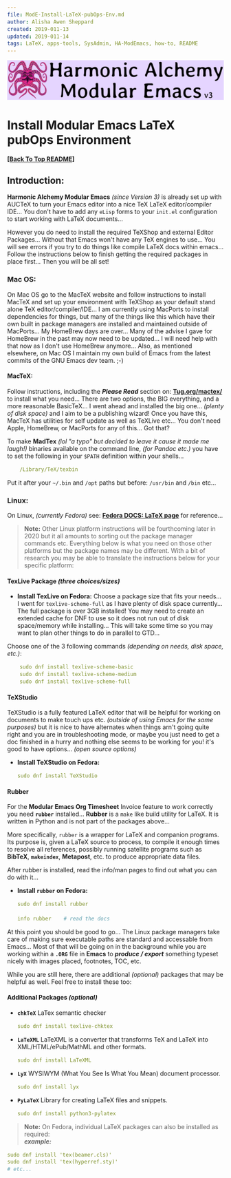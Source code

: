 ```yaml
---
file: ModE-Install-LaTeX-pubOps-Env.md
author: Alisha Awen Sheppard
created: 2019-011-13
updated: 2019-011-14
tags: LaTeX, apps-tools, SysAdmin, HA-ModEmacs, how-to, README 
---
```

<!-- #LaTeX #apps-tools #SysAdmin #HA-ModEmacs #how-to #README -->

![Banner](./media/Modular-Emacs-Github-Banner-v3.png)

# Install Modular Emacs LaTeX pubOps Environment

**[\[Back To Top README\]](../README.md)**

## Introduction:

**Harmonic Alchemy Modular Emacs** _(since Version 3)_ is already set up with AUCTeX to turn your Emacs editor into a nice TeX LaTeX editor/compiler IDE... You don't have to add any `eLisp` forms to your `init.el` configuration to start working with LaTeX documents... 

However you do need to install the required TeXShop and external Editor Packages...  Without that Emacs won't have any TeX engines to use... You will see errors if you try to do things like compile LaTeX docs within emacs... Follow the instructions below to finish getting the required packages in place first...  Then you will be all set!


### Mac OS:

On Mac OS go to the MacTeX website and follow instructions to install MacTeX and set up your environment with TeXShop as your default stand alone TeX editor/compiler/IDE... I am currently using MacPorts to install dependencies for things, but many of the things like this which have their own built in package managers are installed and maintained outside of MacPorts... My HomeBrew days are over... Many of the advise I gave for HomeBrew in the past may now need to be updated... I will need help with that now as I don't use HomeBrew anymore... Also, as mentioned elsewhere, on Mac OS I maintain my own build of Emacs from the latest commits of the GNU Emacs dev team. ;-)

#### MacTeX:

Follow instructions, including the **_Please Read_** section on: **[Tug.org/mactex/](https://tug.org/mactex/)** to install what you need... There are two options, the BIG everything, and a more reasonable BasicTeX... I went ahead and installed the big one... _(plenty of disk space)_ and I aim to be a publishing wizard!
Once you have this, MacTeX has utilities for self update as well as TeXLive etc...  You don't need Apple, HomeBrew, or MacPorts for any of this... Got that?

To make **MadTex** _(lol "a typo" but decided to leave it cause it made me laugh!)_ binaries available on the command line, _(for Pandoc etc.)_ you have to set the following in your `$PATH` definition within your shells...

```yaml
    /Library/TeX/texbin
```
Put it after your `~/.bin` and `/opt` paths but before: `/usr/bin` and `/bin` etc...


### Linux:

On Linux, _(currently Fedora)_ see: **[Fedora DOCS: LaTeX page](https://docs.fedoraproject.org/en-US/neurofedora/latex/)** for reference...

> **Note:** Other Linux platform instructions will be fourthcoming later in 2020 but it all amounts to sorting out the package manager commands etc.  Everything below is what you need on those other platforms but the package names may be different.  With a bit of research you may be able to translate the instructions below for your specific platform:

#### TexLive Package _(three choices/sizes)_

- **Install TexLive on Fedora:** Choose a package size that fits your needs... I went for `texlive-scheme-full` as I have plenty of disk space currently... The full package is over 3GB installed!  You may need to create an extended cache for DNF to use so it does not run out of disk space/memory while installing... This will take some time so you may want to plan other things to do in parallel to GTD...

Choose one of the 3 following commands _(depending on needs, disk space, etc.)_:

```yaml
    sudo dnf install texlive-scheme-basic
    sudo dnf install texlive-scheme-medium
    sudo dnf install texlive-scheme-full
```

#### TeXStudio

TeXStudio is a fully featured LaTeX editor that will be helpful for working on documents to make touch ups etc. _(outside of using Emacs for the same purposes)_ but it is nice to have alternates when things arn't going quite right and you are in troubleshooting mode, or maybe you just need to get a doc finished in a hurry and nothing else seems to be working for you! it's good to have options... _(open source options)_

- **Install TeXStudio on Fedora:**     
    ```yaml
    sudo dnf install TeXStudio
    ```

#### Rubber

For the **Modular Emacs Org Timesheet** Invoice feature to work correctly you need **`rubber`** installed... **Rubber** is a `make` like build utility for LaTeX.  It is written in Python and is not part of the packages above... 

More specifically, `rubber` is a wrapper for LaTeX and companion programs. Its purpose is, given a LaTeX source to process, to compile it enough times to  resolve all  references,  possibly  running  satellite programs such as **BibTeX**, **`makeindex`**, **Metapost**, etc. to produce appropriate data files.

After rubber is installed, read the info/man pages to find out what you can do with it...  

- **Install `rubber` on Fedora:**    
    ```yaml
    sudo dnf install rubber

    info rubber    # read the docs
    ```

At this point you should be good to go... The Linux package managers take care of making sure executable paths are standard and accessable from Emacs... Most of that will be going on in the background while you are working within a **`.ORG`** file in **Emacs** to **_produce / export_** something typeset nicely with images placed, footnotes, TOC, etc.  

While you are still here, there are additional _(optional)_ packages that may be helpful as well. Feel free to install these too:

#### Additional Packages _(optional)_

- **`chkTeX`** LaTex semantic checker    
   ```yaml
   sudo dnf install texlive-chktex
   ```

- **`LaTeXML`**  LaTeXML is a converter that transforms TeX and LaTeX into XML/HTML/ePub/MathML and other formats.   
   ```yaml
   sudo dnf install LaTeXML
   ```

- **`LyX`** WYSIWYM (What You See Is What You Mean) document processor.    
    ```yaml
    sudo dnf install lyx
    ```
- **`PyLaTeX`** Library for creating LaTeX files and snippets.    
    ```yaml
    sudo dnf install python3-pylatex
    ```












> **Note:** On Fedora, individual LaTeX packages can also be installed as required:   
**_example:_**   
```yaml
sudo dnf install 'tex(beamer.cls)' 
sudo dnf install 'tex(hyperref.sty)'
# etc...
```
